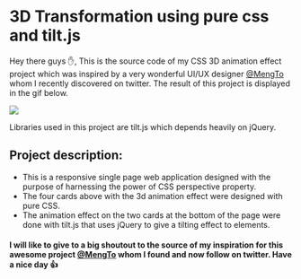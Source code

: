 # 3D Transformation using pure css and tilt.js

Hey there guys ✋,
This is the source code of my CSS 3D animation effect project which was inspired by a very wonderful UI/UX designer [@MengTo](https://twitter.com/MengTo) whom I recently discovered on twitter. The result of this project is displayed in the gif below.

![](https://github.com/prince381/3d-perspective-with-css/blob/master/perspective.gif)

Libraries used in this project are tilt.js which depends heavily on jQuery.

## Project description:

* This is a responsive single page web application designed with the purpose of harnessing the power of CSS perspective property.
* The four cards above with the 3d animation effect were designed with pure CSS.
* The animation effect on the two cards at the bottom of the page were done with tilt.js that uses jQuery to give a tilting effect to elements.

#### I will like to give to a big shoutout to the source of my inspiration for this awesome project [@MengTo](https://twitter.com/MengTo) whom I found and now follow on twitter. Have a nice day 👍
